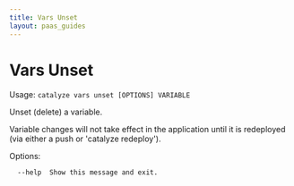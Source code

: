 ```yaml
---
title: Vars Unset
layout: paas_guides
---
```


# Vars Unset

Usage: `catalyze vars unset [OPTIONS] VARIABLE`

  Unset (delete) a variable.

  Variable changes will not take effect in the application until it is redeployed (via either a push or 'catalyze redeploy').

Options:

```
  --help  Show this message and exit.
```
